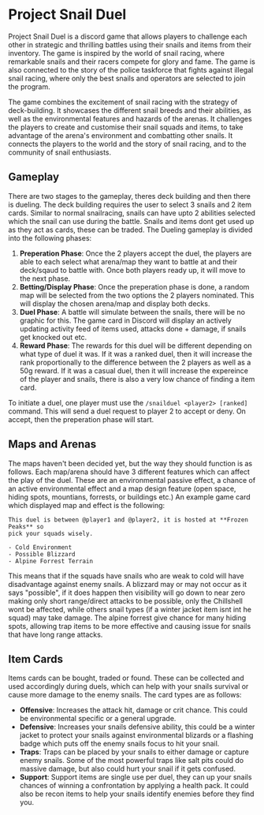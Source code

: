 # Project Snail Duel

Project Snail Duel is a discord game that allows players to challenge each 
other in strategic and thrilling battles using their snails and items from 
their inventory. The game is inspired by the world of snail racing, where 
remarkable snails and their racers compete for glory and fame. The game is 
also connected to the story of the police taskforce that fights against illegal 
snail racing, where only the best snails and operators are selected to join the 
program.

The game combines the excitement of snail racing with the strategy of 
deck-building. It showcases the different snail breeds and their abilities, 
as well as the environmental features and hazards of the arenas. It challenges 
the players to create and customise their snail squads and items, to take 
advantage of the arena's environment and combatting other snails. It connects 
the players to the world and the story of snail racing, and to the community 
of snail enthusiasts.

## Gameplay

There are two stages to the gameplay, theres deck building and then there is 
dueling. The deck building requires the user to select 3 snails and 2 item 
cards. Similar to normal snailracing, snails can have upto 2 abilities selected
which the snail can use during the battle. Snails and items dont get used up as
they act as cards, these can be traded. The Dueling gameplay is divided into the
following phases:

1. **Preperation Phase**: 
        Once the 2 players accept the duel, the players are able to each select
        what arena/map they want to battle at and their deck/sqaud to battle 
        with. Once both players ready up, it will move to the next phase.
2. **Betting/Display Phase**:
        Once the preperation phase is done, a random map will be selected from
        the two options the 2 players nominated. This will display the chosen
        arena/map and display both decks.
3. **Duel Phase**:
        A battle will simulate between the snails, there will be no graphic for
        this. The game card in Discord will display an actively updating 
        activity feed of items used, attacks done + damage, if snails get 
        knocked out etc.
4. **Reward Phase**:
        The rewards for this duel will be different depending on what type of 
        duel it was. If it was a ranked duel, then it will increase the rank
        proportionally to the difference between the 2 players as well as a 50g
        reward. If it was a casual duel, then it will increase the expereince
        of the player and snails, there is also a very low chance of finding
        a item card.

To initiate a duel, one player must use the `/snailduel <player2> [ranked]` 
command. This will send a duel request to player 2 to accept or deny. On 
accept, then the preperation phase will start.

## Maps and Arenas

The maps haven't been decided yet, but the way they should function is as 
follows. Each map/arena should have 3 different features which can affect the
play of the duel. These are an environmental passive effect, a chance of an 
active environmental effect and a map design feature (open space, hiding spots,
mountians, forrests, or buildings etc.) An example game card which displayed 
map and effect is the following:

```
This duel is between @player1 and @player2, it is hosted at **Frozen Peaks** so 
pick your squads wisely.

- Cold Environment
- Possible Blizzard
- Alpine Forrest Terrain
```

This means that if the squads have snails who are weak to cold will have 
disadvantage against enemy snails. A blizzard may or may not occur as it says 
"possible", if it does happen then visibility will go down to near zero making 
only short range/direct attacks to be possible, only the Chillshell wont be 
affected, while others snail types (if a winter jacket item isnt int he squad) 
may take damage. The alpine forrest give chance for many hiding spots, allowing 
trap items to be more effective and causing issue for snails that have long 
range attacks.


## Item Cards

Items cards can be bought, traded or found. These can be collected and used 
accordingly during duels, which can help with your snails survival or cause more
damage to the enemy snails. The card types are as follows:

- **Offensive**:
        Increases the attack hit, damage or crit chance. This could be
        environmental specific or a general upgrade.
- **Defensive**:
        Increases your snails defensive ability, this could be a winter jacket
        to protect your snails against environmental blizards or a flashing 
        badge which puts off the enemy snails focus to hit your snail.
- **Traps**:
        Traps can be placed by your snails to either damage or capture enemy 
        snails. Some of the most powerful traps like salt pits could do massive
        damage, but also could hurt your snail if it gets confused.
- **Support**:
        Support items are single use per duel, they can up your snails chances
        of winning a confrontation by applying a health pack. It could also be
        recon items to help your snails identify enemies before they find you.



